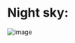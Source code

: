 # Night sky:
![image](https://user-images.githubusercontent.com/34905970/117170530-29766480-addb-11eb-9e55-ea8cffe013c3.png)
